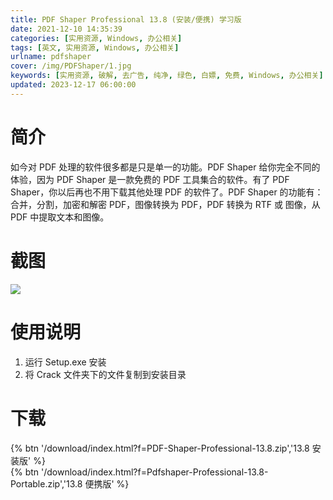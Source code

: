 ```yaml
---
title: PDF Shaper Professional 13.8 (安装/便携) 学习版
date: 2021-12-10 14:35:39
categories: [实用资源, Windows, 办公相关]
tags: [英文, 实用资源, Windows, 办公相关]
urlname: pdfshaper
cover: /img/PDFShaper/1.jpg
keywords: [实用资源, 破解, 去广告, 纯净, 绿色, 白嫖, 免费, Windows, 办公相关]
updated: 2023-12-17 06:00:00
---
```


# 简介

如今对 PDF 处理的软件很多都是只是单一的功能。PDF Shaper 给你完全不同的体验，因为 PDF Shaper 是一款免费的 PDF 工具集合的软件。有了 PDF Shaper，你以后再也不用下载其他处理 PDF 的软件了。PDF Shaper 的功能有：合并，分割，加密和解密 PDF，图像转换为 PDF，PDF 转换为 RTF 或 图像，从 PDF 中提取文本和图像。

# 截图

![](/img/PDFShaper/2.jpg)

# 使用说明

1. 运行 Setup.exe 安装
2. 将 Crack 文件夹下的文件复制到安装目录

# 下载

{% btn '/download/index.html?f=PDF-Shaper-Professional-13.8.zip','13.8 安装版' %}
<br>
{% btn '/download/index.html?f=Pdfshaper-Professional-13.8-Portable.zip','13.8 便携版' %}
